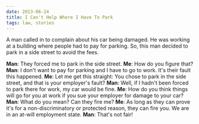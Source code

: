 ```yaml
---
date: 2013-06-24
title: I Can't Help Where I Have To Park
tags: law, stories
---
```


A man called in to complain about his car being damaged. He was working at a building where people had to pay for parking. So, this man decided to park in a side street to avoid the fees.

**Man**: They forced me to park in the side street.
**Me**: How do you figure that?
**Man**: I don't want to pay for parking and I have to go to work. It's their fault this happened.
**Me**: Let me get this straight: You chose to park in the side street, and that is your employer's fault?
**Man**: Well, if I hadn't been forced to park there for work, my car would be fine.
**Me**: How do you think things will go for you at work if you sue your employer for damage to your car?
**Man**: What do you mean? Can they fire me?
**Me**: As long as they can prove it's for a non-discriminatory or protected reason, they can fire you. We are in an at-will employment state.
**Man**: That's not fair!
